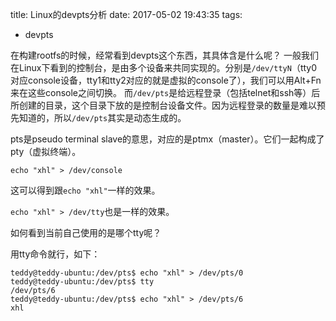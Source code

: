 title: Linux的devpts分析
date: 2017-05-02 19:43:35
tags:
- devpts

在构建rootfs的时候，经常看到devpts这个东西，其具体含是什么呢？
一般我们在Linux下看到的控制台，是由多个设备来共同实现的。分别是`/dev/ttyN`（tty0对应console设备，tty1和tty2对应的就是虚拟的console了），我们可以用Alt+Fn来在这些console之间切换。
而`/dev/pts`是给远程登录（包括telnet和ssh等）后所创建的目录，这个目录下放的是控制台设备文件。因为远程登录的数量是难以预先知道的，所以`/dev/pts`其实是动态生成的。

pts是pseudo terminal slave的意思，对应的是ptmx（master）。它们一起构成了pty（虚拟终端）。

```
echo "xhl" > /dev/console
```

这可以得到跟`echo "xhl"`一样的效果。

`echo "xhl" > /dev/tty`也是一样的效果。

如何看到当前自己使用的是哪个tty呢？

用tty命令就行，如下：

```
teddy@teddy-ubuntu:/dev/pts$ echo "xhl" > /dev/pts/0
teddy@teddy-ubuntu:/dev/pts$ tty
/dev/pts/6
teddy@teddy-ubuntu:/dev/pts$ echo "xhl" > /dev/pts/6
xhl
```



